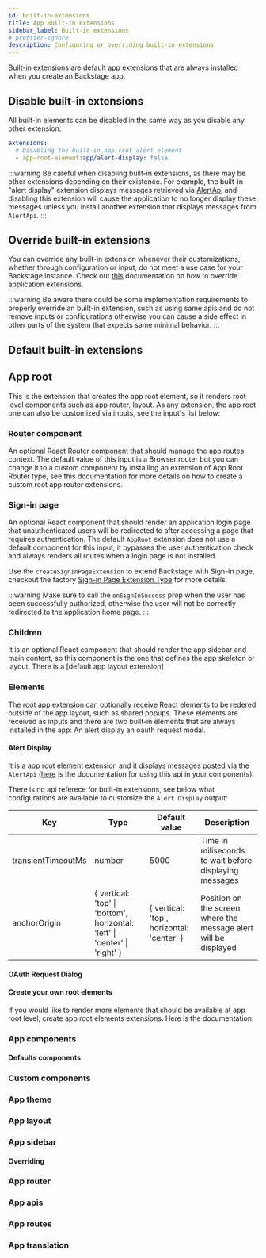 ```yaml
---
id: built-in-extensions
title: App Built-in Extensions
sidebar_label: Built-in extensions
# prettier-ignore
description: Configuring or overriding built-in extensions
---
```


Built-in extensions are default app extensions that are always installed when you create an Backstage app.

## Disable built-in extensions

All built-in elements can be disabled in the same way as you disable any other extension:

```yaml title="app-config.yaml"
extensions:
  # Disabling the built-in app root alert element
  - app-root-element:app/alert-display: false
```

:::warning
Be careful when disabling built-in extensions, as there may be other extensions depending on their existence. For example, the built-in "alert display" extension displays messages retrieved via [AlertApi](https://backstage.io/docs/reference/core-plugin-api.alertapi) and disabling this extension will cause the application to no longer display these messages unless you install another extension that displays messages from `AlertApi`.
:::

## Override built-in extensions

You can override any built-in extension whenever their customizations, whether through configuration or input, do not meet a use case for your Backstage instance. Check out [this](../architecture/05-extension-overrides.md) documentation on how to override application extensions.

:::warning
Be aware there could be some implementation requirements to properly override an built-in extension, such as using same apis and do not remove inputs or configurations otherwise you can cause a side effect in other parts of the system that expects same minimal behavior.
:::

## Default built-in extensions

## App root

This is the extension that creates the app root element, so it renders root level components such as app router, layout. As any extension, the app root one can also be customized via inputs, see the input's list below:

### Router component

<!-- TODO: add the App Root Route type in the extension types --->

An optional React Router component that should manage the app routes context. The default value of this input is a Browser router but you can change it to a custom component by installing an extension of App Root Router type, see this documentation for more details on how to create a custom root app router extensions.

### Sign-in page

An optional React component that should render an application login page that unauthenticated users will be redirected to after accessing a page that requires authentication. The default `AppRoot` extension does not use a default component for this input, it bypasses the user authentication check and always renders all routes when a login page is not installed.

Use the `createSignInPageExtension` to extend Backstage with Sign-in page, checkout the factory [Sign-in Page Extension Type](https://backstage.io/docs/frontend-system/building-plugins/extension-types#signinpage---reference) for more details.

:::warning
Make sure to call the `onSignInSuccess` prop when the user has been successfully authorized, otherwise the user will not be correctly redirected to the application home page.
:::

### Children

It is an optional React component that should render the app sidebar and main content, so this component is the one that defines the app skeleton or layout. There is a [default app layout extension]

### Elements

The root app extension can optionally receive React elements to be redered outside of the app layout, such as shared popups. These elements are received as inputs and there are two built-in elements that are always installed in the app: An alert display an oauth request modal.

#### Alert Display

It is a app root element extension and it displays messages posted via the `AlertApi` ([here](https://backstage.io/docs/reference/core-plugin-api.alertapi) is the documentation for using this api in your components).

There is no api referece for built-in extensions, see below what configurations are available to customize the `Alert Display` output:

| Key                | Type                                                                       | Default value                             | Description                                                      |
| ------------------ | -------------------------------------------------------------------------- | ----------------------------------------- | ---------------------------------------------------------------- |
| transientTimeoutMs | number                                                                     | 5000                                      | Time in miliseconds to wait before displaying messages           |
| anchorOrigin       | { vertical: 'top' \| 'bottom', horizontal: 'left' \| 'center' \| 'right' } | { vertical: 'top', horizontal: 'center' } | Position on the screen where the message alert will be displayed |

#### OAuth Request Dialog

#### Create your own root elements

If you would like to render more elements that should be available at app root level, create app root elements extensions. Here is the documentation.

### App components

<!--
Explain the concept of app components and when use it in comparison to extension inputs.
-->

#### Defaults components

<!--
Write about the default app components: progress, not found page and error boundary fallback component.
-->

### Custom components

<!--
Write an example creating custom app component using the `createComponentExtension` and link to the factory api reference page.
-->

### App theme

<!--
Briefly write what are themes and list default themes installed by default in the app.

Elaborate an example on how to create a custom theme using the `createThemeExtension` and link to the factory api reference page.
-->

### App layout

<!--
Briefly write what this extension does and how to override it.
-->

### App sidebar

<!--
Briefly write what this extension does.

Elaborate an example on how to add items and change the logo using the `createNavItemExtension` and `createNavLogoExtension`. Don;t forget linking to the factory api reference page.
-->

#### Overriding

<!-- Create and example overriding the app sidebar -->

### App router

<!--
Briefly write what this extension does.

Elaborate an example on how to use a different router component with the `createRouterExtension` helper and link to the factory api reference page.

Elaborate an example on how to use a different sign-in page component with the `createSignInPageextension` helper and link to the factory api reference page.
-->

### App apis

<!--
Explain the concept of app apis.

Elaborate an example on how to create an api using the `createApiExtension` creator and link to the factory api reference page.
-->

### App routes

<!--
Explain the concept of app routes.

Elaborate an example on how to create an route using the `createPageExtension` creator and link to the factory api reference page.
-->

### App translation

<!--
Explain the concept of app translations.

Elaborate an example on how to create an translation using the `createTranslatorExtension` creator and link to the factory api reference page.
-->
